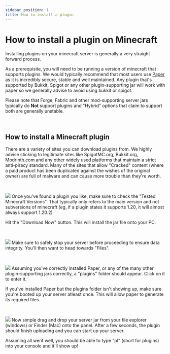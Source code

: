 ```yaml
---
sidebar_position: 1
title: How to install a plugin
---
```


# How to install a plugin on Minecraft
Installing plugins on your minecraft server is generally a very straight forward process. 


As a prerequisite, you will need to be running a version of minecraft that supports plugins. We would typically recommend that most users use [Paper](https://papermc.io/software/paper) as it is incredibly secure, stable and well maintained. Any plugin that's supported by Bukkit, Spigot or any other plugin-supporting jar will work with paper so we generally advise to avoid using bukkit or spigot. 

Please note that Forge, Fabric and other mod-supporting server jars typically do **Not** support plugins and "Hybrid" options that claim to support both are generally unstable.


<br />

## How to install a Minecraft plugin
There are a variety of sites you can download plugins from. We highly advise sticking to legitimate sites like SpigotMC.org, Bukkit.org, Modrinth.com and any other widely used platforms that maintain a strict anti-piracy standard. Many of the sites that allow "Cracked" content (where a paid product has been duplicated against the wishes of the original owner) are full of malware and can cause more trouble than they're worth.

<br />

![](https://github.com/EnviroMC-Docs/Knowledgebase/blob/main/static/img/Installing-plugins-1.png?raw=true)
Once you've found a plugin you like, make sure to check the "Tested Minecraft Versions". That typically only refers to the main version and not subversions of minecraft (eg, if a plugin states it supports 1.20, it will almost always support 1.20.2)

Hit the "Download Now" button. This will install the jar file onto your PC. 

<br />

![](https://github.com/EnviroMC-Docs/Knowledgebase/blob/main/static/img/Installing-plugins-2.png?raw=true)
Make sure to safely stop your server before proceeding to ensure data integrity. You'll then want to head towards "Files".

<br />

![](https://github.com/EnviroMC-Docs/Knowledgebase/blob/main/static/img/Installing-plugins-3.png?raw=true)
Assuming you've correctly installed Paper, or any of the many other plugin-supporting jars correctly, a "plugins" folder should appear. Click on it to enter it.

If you've installed Paper but the plugins folder isn't showing up, make sure you're booted up your server atleast once. This will allow paper to generate its required files.

<br />

![](https://github.com/EnviroMC-Docs/Knowledgebase/blob/main/static/img/Installing-plugins-4.png?raw=true)
Now simple drag and drop your server jar from your file explorer (windows) or Finder (Mac) onto the panel. After a few seconds, the plugin should finish uploading and you can start up your server.

Assuming all went well, you should be able to type "pl" (short for plugins) into your console and it'll show up! 
